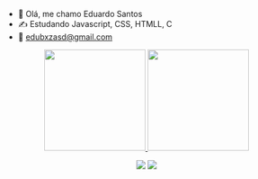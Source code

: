 - 👋 Olá, me chamo Eduardo Santos
- ✍️ Estudando Javascript, CSS, HTMLL, C
- 📧 edubxzasd@gmail.com


<!---
EduSant0/EduSant0 is a ✨ special ✨ repository because its `README.md` (this file) appears on your GitHub profile.
You can click the Preview link to take a look at your changes.
--->

<div align="center">
  <a href="https://github.com/edusant0">
  <img height="180em" src="https://github-readme-stats.vercel.app/api?username=edusant0&show_icons=true&theme=dark&include_all_commits=true&count_private=true"/>
  <img height="180em" src="https://github-readme-stats.vercel.app/api/top-langs/?username=edusant0&layout=compact&langs_count=7&theme=dark"/>
    
    
 
  <a href="https://instagram.com/edu.sant0" target="_blank"><img src="https://img.shields.io/badge/-Instagram-%23E4405F?style=for-the-badge&logo=instagram&logoColor=white" target="_blank"></a>
  <a href="https://www.linkedin.com/in/eduardo-santos-361b78250" target="_blank"><img src="https://img.shields.io/badge/-LinkedIn-%230077B5?style=for-the-badge&logo=linkedin&logoColor=white" target="_blank"></a> 
   
